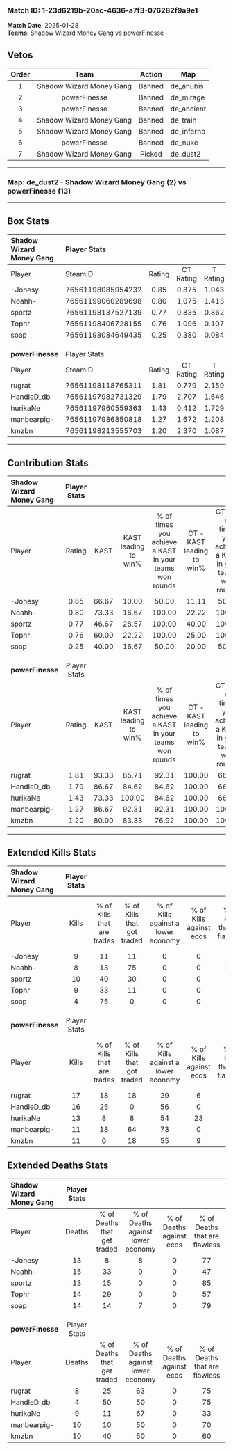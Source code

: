 ### Match ID: 1-23d6219b-20ac-4636-a7f3-076282f9a9e1  
**Match Date**: 2025-01-28  
**Teams**: Shadow Wizard Money Gang vs powerFinesse  

## Vetos  

| Order | Team | Action | Map |
| :---: | :--: | :----: | --- |
| 1 | Shadow Wizard Money Gang | Banned | de_anubis |
| 2 | powerFinesse | Banned | de_mirage |
| 3 | powerFinesse | Banned | de_ancient |
| 4 | Shadow Wizard Money Gang | Banned | de_train |
| 5 | Shadow Wizard Money Gang | Banned | de_inferno |
| 6 | powerFinesse | Banned | de_nuke |
| 7 | Shadow Wizard Money Gang | Picked | de_dust2 |

---  

### **Map**: de_dust2 - Shadow Wizard Money Gang (2) vs powerFinesse (13)  
---  

## Box Stats  

| **Shadow Wizard Money Gang** | Player Stats      |        |           |          |       |       |       |         |        |      |     |
| :- | :- | :-: | :-: | :-: | :-: | :-: | :-: | :-: | :-: | :-: | :-: |
| Player                       | SteamID           | Rating | CT Rating | T Rating | KAST  |  ADR  | Kills | Assists | Deaths | K/D  | HS% |
| -Jonesy                      | 76561198085954232 |  0.85  |   0.875   |  1.043   | 66.67 | 74.9  |   9   |    1    |   13   | 0.69 | 55  |
| Noahh-                       | 76561199060289698 |  0.80  |   1.075   |  1.413   | 73.33 | 79.1  |   8   |    3    |   15   | 0.53 | 50  |
| sportz                       | 76561198137527139 |  0.77  |   0.835   |  0.862   | 46.67 | 76.7  |  10   |    1    |   13   | 0.77 | 40  |
| Tophr                        | 76561198406728155 |  0.76  |   1.096   |  0.107   | 60.00 | 65.1  |   9   |    4    |   14   | 0.64 | 44  |
| soap                         | 76561198084649435 |  0.25  |   0.380   |  0.084   | 40.00 | 44.4  |   4   |    3    |   14   | 0.29 |  0  |
|                              |                   |        |           |          |       |       |       |         |        |      |     |
|                              |                   |        |           |          |       |       |       |         |        |      |     |
|                              |                   |        |           |          |       |       |       |         |        |      |     |
| **powerFinesse**             | Player Stats      |        |           |          |       |       |       |         |        |      |     |
| Player                       | SteamID           | Rating | CT Rating | T Rating | KAST  |  ADR  | Kills | Assists | Deaths | K/D  | HS% |
| rugrat                       | 76561198118765311 |  1.81  |   0.779   |  2.159   | 93.33 | 102.4 |  17   |    7    |   8    | 2.13 | 47  |
| HandleD_db                   | 76561197982731329 |  1.79  |   2.707   |  1.646   | 86.67 | 93.6  |  16   |    2    |   4    | 4.00 | 56  |
| hurikaNe                     | 76561197960559363 |  1.43  |   0.412   |  1.729   | 73.33 | 115.9 |  13   |    5    |   9    | 1.44 | 69  |
| manbearpig-                  | 76561197986850818 |  1.27  |   1.672   |  1.208   | 86.67 | 79.0  |  11   |    6    |   10   | 1.10 | 36  |
| kmzbn                        | 76561198213555703 |  1.20  |   2.370   |  1.087   | 80.00 | 76.1  |  11   |    5    |   10   | 1.10 | 45  |
---  

## Contribution Stats  

| **Shadow Wizard Money Gang** | Player Stats |       |                      |                                                        |                           |                                                             |                          |                                                            |
| :- | :-: | :-: | :-: | :-: | :-: | :-: | :-: | :-: |
| Player                       |    Rating    | KAST  | KAST leading to win% | % of times you achieve a KAST in your teams won rounds | CT - KAST leading to win% | CT - % of times you achieve a KAST in your teams won rounds | T - KAST leading to win% | T - % of times you achieve a KAST in your teams won rounds |
| -Jonesy                      |     0.85     | 66.67 |        10.00         |                         50.00                          |           11.11           |                            50.00                            |           0.00           |                            0.00                            |
| Noahh-                       |     0.80     | 73.33 |        16.67         |                         100.00                         |           22.22           |                           100.00                            |           0.00           |                            0.00                            |
| sportz                       |     0.77     | 46.67 |        28.57         |                         100.00                         |           40.00           |                           100.00                            |           0.00           |                            0.00                            |
| Tophr                        |     0.76     | 60.00 |        22.22         |                         100.00                         |           25.00           |                           100.00                            |           0.00           |                            0.00                            |
| soap                         |     0.25     | 40.00 |        16.67         |                         50.00                          |           20.00           |                            50.00                            |           0.00           |                            0.00                            |
|                              |              |       |                      |                                                        |                           |                                                             |                          |                                                            |
|                              |              |       |                      |                                                        |                           |                                                             |                          |                                                            |
|                              |              |       |                      |                                                        |                           |                                                             |                          |                                                            |
| **powerFinesse**             | Player Stats |       |                      |                                                        |                           |                                                             |                          |                                                            |
| Player                       |    Rating    | KAST  | KAST leading to win% | % of times you achieve a KAST in your teams won rounds | CT - KAST leading to win% | CT - % of times you achieve a KAST in your teams won rounds | T - KAST leading to win% | T - % of times you achieve a KAST in your teams won rounds |
| rugrat                       |     1.81     | 93.33 |        85.71         |                         92.31                          |          100.00           |                            66.67                            |          83.33           |                           100.00                           |
| HandleD_db                   |     1.79     | 86.67 |        84.62         |                         84.62                          |          100.00           |                            66.67                            |          81.82           |                           90.00                            |
| hurikaNe                     |     1.43     | 73.33 |        100.00        |                         84.62                          |          100.00           |                            66.67                            |          100.00          |                           90.00                            |
| manbearpig-                  |     1.27     | 86.67 |        92.31         |                         92.31                          |          100.00           |                           100.00                            |          90.00           |                           90.00                            |
| kmzbn                        |     1.20     | 80.00 |        83.33         |                         76.92                          |          100.00           |                           100.00                            |          77.78           |                           70.00                            |
---  

## Extended Kills Stats  

| **Shadow Wizard Money Gang** | Player Stats |                            |                            |                                    |                         |                              |                                 |                                       |                    |           |
| :- | :-: | :-: | :-: | :-: | :-: | :-: | :-: | :-: | :-: | :-: |
| Player                       |    Kills     | % of Kills that are trades | % of Kills that got traded | % of Kills against a lower economy | % of Kills against ecos | % of Kills that are flawless | % of Kills that are close duels | % of Kills that are assisted by flash | Pistol Round Kills | AWP Kills |
| -Jonesy                      |      9       |             11             |             11             |                 0                  |            0            |              44              |               11                |                   0                   |         0          |     0     |
| Noahh-                       |      8       |             13             |             75             |                 0                  |            0            |             100              |                0                |                   0                   |         0          |     1     |
| sportz                       |      10      |             40             |             30             |                 0                  |            0            |              70              |               10                |                   0                   |         4          |     0     |
| Tophr                        |      9       |             33             |             11             |                 0                  |            0            |              56              |               22                |                   0                   |         0          |     1     |
| soap                         |      4       |             75             |             0              |                 0                  |            0            |              75              |                0                |                   0                   |         0          |     0     |
|                              |              |                            |                            |                                    |                         |                              |                                 |                                       |                    |           |
|                              |              |                            |                            |                                    |                         |                              |                                 |                                       |                    |           |
|                              |              |                            |                            |                                    |                         |                              |                                 |                                       |                    |           |
| **powerFinesse**             | Player Stats |                            |                            |                                    |                         |                              |                                 |                                       |                    |           |
| Player                       |    Kills     | % of Kills that are trades | % of Kills that got traded | % of Kills against a lower economy | % of Kills against ecos | % of Kills that are flawless | % of Kills that are close duels | % of Kills that are assisted by flash | Pistol Round Kills | AWP Kills |
| rugrat                       |      17      |             18             |             18             |                 29                 |            6            |              82              |                0                |                   6                   |         0          |     3     |
| HandleD_db                   |      16      |             25             |             0              |                 56                 |            0            |              69              |                0                |                  25                   |         2          |     3     |
| hurikaNe                     |      13      |             8              |             8              |                 54                 |           23            |              69              |               15                |                   0                   |         0          |     1     |
| manbearpig-                  |      11      |             18             |             64             |                 73                 |            0            |              64              |                9                |                   0                   |         1          |     0     |
| kmzbn                        |      11      |             0              |             18             |                 55                 |            9            |              36              |               18                |                   9                   |         0          |     3     |
## Extended Deaths Stats  

| **Shadow Wizard Money Gang** | Player Stats |                             |                                   |                          |                               |                            |                           |               |
| :- | :-: | :-: | :-: | :-: | :-: | :-: | :-: | :-: |
| Player                       |    Deaths    | % of Deaths that get traded | % of Deaths against lower economy | % of Deaths against ecos | % of Deaths that are flawless | % of Deaths that are close | % of Deaths while blinded | Deaths to AWP |
| -Jonesy                      |      13      |              8              |                 8                 |            0             |              77               |             8              |             8             |       1       |
| Noahh-                       |      15      |             33              |                 0                 |            0             |              47               |             20             |            13             |       0       |
| sportz                       |      13      |             15              |                 0                 |            0             |              85               |             8              |             8             |       0       |
| Tophr                        |      14      |             29              |                 0                 |            0             |              57               |             0              |            14             |       0       |
| soap                         |      14      |             14              |                 7                 |            0             |              79               |             0              |             0             |       2       |
|                              |              |                             |                                   |                          |                               |                            |                           |               |
|                              |              |                             |                                   |                          |                               |                            |                           |               |
|                              |              |                             |                                   |                          |                               |                            |                           |               |
| **powerFinesse**             | Player Stats |                             |                                   |                          |                               |                            |                           |               |
| Player                       |    Deaths    | % of Deaths that get traded | % of Deaths against lower economy | % of Deaths against ecos | % of Deaths that are flawless | % of Deaths that are close | % of Deaths while blinded | Deaths to AWP |
| rugrat                       |      8       |             25              |                63                 |            0             |              75               |             0              |             0             |       1       |
| HandleD_db                   |      4       |             50              |                50                 |            0             |              75               |             0              |             0             |       1       |
| hurikaNe                     |      9       |             11              |                67                 |            0             |              33               |             33             |             0             |       0       |
| manbearpig-                  |      10      |             10              |                50                 |            0             |              70               |             10             |             0             |       1       |
| kmzbn                        |      10      |             40              |                50                 |            0             |              60               |             0              |             0             |       1       |
